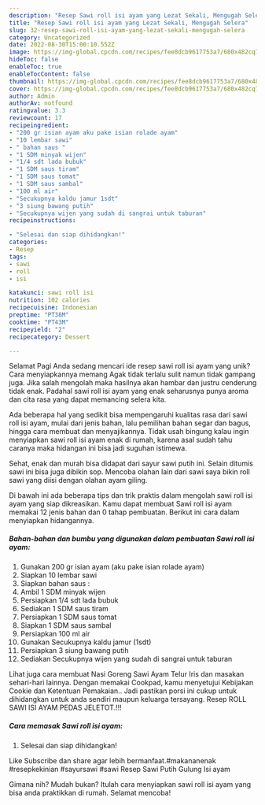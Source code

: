 ```yaml
---
description: "Resep Sawi roll isi ayam yang Lezat Sekali, Mengugah Selera"
title: "Resep Sawi roll isi ayam yang Lezat Sekali, Mengugah Selera"
slug: 32-resep-sawi-roll-isi-ayam-yang-lezat-sekali-mengugah-selera
category: Uncategorized
date: 2022-08-30T15:00:10.552Z
image: https://img-global.cpcdn.com/recipes/fee8dcb9617753a7/680x482cq70/sawi-roll-isi-ayam-foto-resep-utama.jpg
hideToc: false
enableToc: true
enableTocContent: false
thumbnail: https://img-global.cpcdn.com/recipes/fee8dcb9617753a7/680x482cq70/sawi-roll-isi-ayam-foto-resep-utama.jpg
cover: https://img-global.cpcdn.com/recipes/fee8dcb9617753a7/680x482cq70/sawi-roll-isi-ayam-foto-resep-utama.jpg
author: Admin
authorAv: notfound
ratingvalue: 3.3
reviewcount: 17
recipeingredient:
- "200 gr isian ayam aku pake isian rolade ayam"
- "10 lembar sawi"
- " bahan saus "
- "1 SDM minyak wijen"
- "1/4 sdt lada bubuk"
- "1 SDM saus tiram"
- "1 SDM saus tomat"
- "1 SDM saus sambal"
- "100 ml air"
- "Secukupnya kaldu jamur 1sdt"
- "3 siung bawang putih"
- "Secukupnya wijen yang sudah di sangrai untuk taburan"
recipeinstructions:

- "Selesai dan siap dihidangkan!"
categories:
- Resep
tags:
- sawi
- roll
- isi

katakunci: sawi roll isi 
nutrition: 102 calories
recipecuisine: Indonesian
preptime: "PT38M"
cooktime: "PT43M"
recipeyield: "2"
recipecategory: Dessert

---
```



Selamat Pagi Anda sedang mencari ide resep sawi roll isi ayam yang unik? Cara menyiapkannya memang Agak tidak terlalu sulit namun tidak gampang juga. Jika salah mengolah maka hasilnya akan hambar dan justru cenderung tidak enak. Padahal sawi roll isi ayam yang enak seharusnya punya aroma dan cita rasa yang dapat memancing selera kita.


Ada beberapa hal yang sedikit bisa mempengaruhi kualitas rasa dari sawi roll isi ayam, mulai dari jenis bahan, lalu pemilihan bahan segar dan bagus, hingga cara membuat dan menyajikannya. Tidak usah bingung kalau ingin menyiapkan sawi roll isi ayam enak di rumah, karena asal sudah tahu caranya maka hidangan ini bisa jadi suguhan istimewa.

Sehat, enak dan murah bisa didapat dari sayur sawi putih ini. Selain ditumis sawi ini bisa juga dibikin sop. Mencoba olahan lain dari sawi saya bikin roll sawi yang diisi dengan olahan ayam giling.


Di bawah ini ada beberapa tips dan trik praktis dalam mengolah sawi roll isi ayam yang siap dikreasikan. Kamu dapat membuat Sawi roll isi ayam memakai 12 jenis bahan dan 0 tahap pembuatan. Berikut ini cara dalam menyiapkan hidangannya.

<!--inarticleads1-->

##### Bahan-bahan dan bumbu yang digunakan dalam pembuatan Sawi roll isi ayam:

1. Gunakan 200 gr isian ayam (aku pake isian rolade ayam)
1. Siapkan 10 lembar sawi
1. Siapkan  bahan saus :
1. Ambil 1 SDM minyak wijen
1. Persiapkan 1/4 sdt lada bubuk
1. Sediakan 1 SDM saus tiram
1. Persiapkan 1 SDM saus tomat
1. Siapkan 1 SDM saus sambal
1. Persiapkan 100 ml air
1. Gunakan Secukupnya kaldu jamur (1sdt)
1. Persiapkan 3 siung bawang putih
1. Sediakan Secukupnya wijen yang sudah di sangrai untuk taburan


Lihat juga cara membuat Nasi Goreng Sawi Ayam Telur Iris dan masakan sehari-hari lainnya. Dengan memakai Cookpad, kamu menyetujui Kebijakan Cookie dan Ketentuan Pemakaian.. Jadi pastikan porsi ini cukup untuk dihidangkan untuk anda sendiri maupun keluarga tersayang. Resep ROLL SAWI ISI AYAM PEDAS JELETOT.!!! 

<!--inarticleads2-->

##### Cara memasak Sawi roll isi ayam:


1. Selesai dan siap dihidangkan!

Like Subscribe dan share agar lebih bermanfaat.#makananenak #resepkekinian #sayursawi #sawi Resep Sawi Putih Gulung Isi ayam 

Gimana nih? Mudah bukan? Itulah cara menyiapkan sawi roll isi ayam yang bisa anda praktikkan di rumah. Selamat mencoba!
